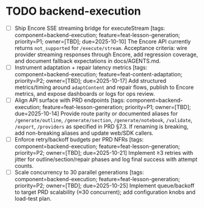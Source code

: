 # TODO backend-execution

- [ ] Ship Encore SSE streaming bridge for executeStream [tags: component=backend-execution; feature=feat-lesson-generation; priority=P1; owner=[TBD]; due=2025-10-10]
  The Encore API currently returns `not_supported` for `/execute/stream`. Acceptance criteria: wire provider streaming responses through Encore, add regression coverage, and document fallback expectations in docs/AGENTS.md.
- [ ] Instrument adaptation + repair latency metrics [tags: component=backend-execution; feature=feat-content-adaptation; priority=P2; owner=[TBD]; due=2025-10-17]
  Add structured metrics/timing around `adaptContent` and repair flows, publish to Encore metrics, and expose dashboards or logs for ops review.
 - [ ] Align API surface with PRD endpoints [tags: component=backend-execution; feature=feat-lesson-generation; priority=P1; owner=[TBD]; due=2025-10-14]
   Provide route parity or documented aliases for `/generate/outline`, `/generate/section`, `/generate/notebook`, `/validate`, `/export`, `/providers` as specified in PRD §7.3. If renaming is breaking, add non-breaking aliases and update web/SDK callers.
- [ ] Enforce retry/backoff budgets per PRD NFRs [tags: component=backend-execution; feature=feat-lesson-generation; priority=P2; owner=[TBD]; due=2025-10-21]
  Implement ≥3 retries with jitter for outline/section/repair phases and log final success with attempt counts.
 - [ ] Scale concurrency to 30 parallel generations [tags: component=backend-execution; feature=feat-lesson-generation; priority=P2; owner=[TBD]; due=2025-10-25]
   Implement queue/backoff to target PRD scalability (≈30 concurrent); add configuration knobs and load-test plan.

